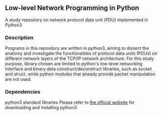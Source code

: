 ## Low-level Network Programming in Python
A study repository on network protocol data unit (PDU) implemented in Python3 
### Description
Programs in this repository are written in python3, aiming to dissect the anatomy and investigate the functionalities of protocol data units (PDUs) on different network layers of the TCP/IP network architecture.
For this study purpose, library chosen are limited to python's low-level networking interface and binary data construct/deconstruct libraries, such as socket and struct, while python modules that already provide packet manipulation are not used.
### Dependencies 
python3 standard libraries
Please refer to [the official website](https://www.python.org/downloads/) for downloading and installing python3.  
